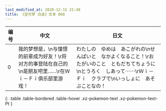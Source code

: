 ```yaml
---
last_modified_at: 2020-12-15 22:48
title: 《宝可梦 白金》文本 068
---
```

| 编号 | 中文 | 日文 |
| ---- | ---- | ---- |
| 0 | 我的梦想是，\n与憧憬的前辈成为好友！\r将对方的事登陆在自己的\n是朋友吧里……\r在Ｗｉ－Ｆｉ俱乐部里游戏！ | わたしの　ゆめは　あこがれの\nせんぱいと　なかよくなること！\rおたがいのこと　ともだちてちょうに\nとうろく　しあって⋯⋯\rＷｉ－Ｆｉ　クラブで\nいっしょに　あそぶことなの！ |
{: .table .table-bordered .table-hover .xz-pokemon-text .xz-pokemon-text-Pt }